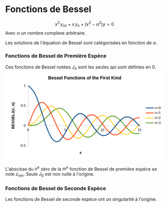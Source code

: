 # Fonctions de Bessel

$$
x^{2}\, y_{xx}+x\,y_{x}+(x^{2}-\alpha^{2})y=0
$$
Avec $\alpha$ un nombre complexe arbitraire.

Les solutions de l'équation de Bessel sont catégorisées en fonction de $\alpha$.

### Fonctions de Bessel de Première Espèce

Ces fonctions de Bessel notées $J_{n}$ sont les seules qui sont définies en $0$.
![Fonctions de Bessel](assets/bessel.png)

L'abscisse du $n^{e}$ zéro de la $m^{e}$ fonction de Bessel de première espèce se note $z_{nm}$. Seule $J_{0}$ est non nulle à l'origine.
### Fonctions de Bessel de Seconde Espèce

Les fonctions de Bessel de seconde espèce ont un singularité à l'origine.